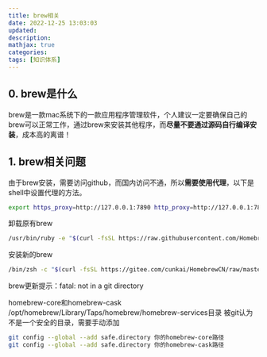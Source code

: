 ```yaml
---
title: brew相关
date: 2022-12-25 13:03:03
updated:
description: 
mathjax: true
categories:
tags: [知识体系]
---
```

## 0. brew是什么

brew是一款mac系统下的一款应用程序管理软件，个人建议一定要确保自己的brew可以正常工作，通过brew来安装其他程序，而**尽量不要通过源码自行编译安装**，成本高的离谱！

<!-- more -->

## 1. brew相关问题

由于brew安装，需要访问github，而国内访问不通，所以**需要使用代理**，以下是shell中设置代理的方法。

```sh
export https_proxy=http://127.0.0.1:7890 http_proxy=http://127.0.0.1:7890 all_proxy=socks5://127.0.0.1:7890
```

卸载原有brew

```sh
/usr/bin/ruby -e "$(curl -fsSL https://raw.githubusercontent.com/Homebrew/install/master/uninstall)"
```

安装新的brew

```sh
/bin/zsh -c "$(curl -fsSL https://gitee.com/cunkai/HomebrewCN/raw/master/Homebrew.sh)"
```

brew更新提示：fatal: not in a git directory

homebrew-core和homebrew-cask /opt/homebrew/Library/Taps/homebrew/homebrew-services目录 被git认为不是一个安全的目录，需要手动添加

```sh
git config --global --add safe.directory 你的homebrew-core路径
git config --global --add safe.directory 你的homebrew-cask路径
```
